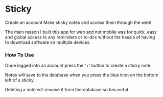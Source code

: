 # Sticky

Create an account Make sticky notes and access them through the web!

The main reason I built this app for web and not mobile was for quick, easy and global access to any reminders or to-dos without the hassle of having to download software on multiple devices.

### How To Use
Once logged into an account press the '+' button to create a sticky note. 

Notes will save to the database when you press the blue icon on the bottom left of a sticky

Deleting a note will remove it from the database so becareful.
